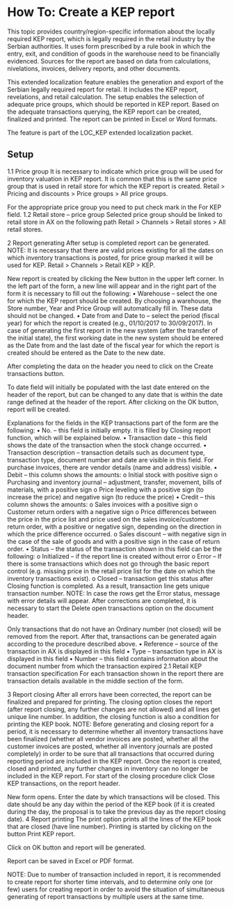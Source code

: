 # How To: Create a KEP report

This topic provides country/region-specific information about the locally required KEP report, which is legally required in the retail industry by the Serbian authorities. It uses form prescribed by a rule book in which the entry, exit, and condition of goods in the warehouse need to be financially evidenced. Sources for the report are based on data from calculations, nivelations, invoices, delivery reports, and other documents.

This extended localization feature enables the generation and export of the Serbian legally required report for retail. It includes the KEP report, revelations, and retail calculation. The setup enables the selection of adequate price groups, which should be reported in KEP report. Based on the adequate transactions querying, the KEP report can be created, finalized and printed. The report can be printed in Excel or Word formats.

The feature is part of the LOC_KEP extended localization packet.

## Setup
1.1	Price group
It is necessary to indicate which price group will be used for inventory valuation in KEP report. It is common that this is the same price group that is used in retail store for which the KEP report is created.
Retail > Pricing and discounts > Price groups > All price groups.
 
For the appropriate price group you need to put check mark in the For KEP field.
1.2	Retail store – price group
Selected price group should be linked to retail store in AX on the following path Retail > Channels > Retail stores > All retail stores.
 
2	Report generating
After setup is completed report can be generated. 
NOTE: It is necessary that there are valid prices existing for all the dates on which inventory transactions is posted, for price group marked it will be used for KEP.
Retail > Channels > Retail KEP > KEP.
 
New report is created by clicking the New button in the upper left corner. In the left part of the form, a new line will appear and in the right part of the form it is necessary to fill out the following:
•	Warehouse – select the one for which the KEP report should be created. By choosing a warehouse, the Store number, Year and Price Group will automatically fill in. These data should not be changed.
•	Date from and Date to – select the period (fiscal year) for which the report is created (e.g., 01/10/2017 to 30/09/2017). In case of generating the first report in the new system (after the transfer of the initial state), the first working date in the new system should be entered as the Date from and the last date of the fiscal year for which the report is created should be entered as the Date to the new date.
 
After completing the data on the header you need to click on the Create transactions button.
 
To date field will initially be populated with the last date entered on the header of the report, but can be changed to any date that is within the date range defined at the header of the report. After clicking on the OK button, report will be created.
 
Explanations for the fields in the KEP transactions part of the form are the following:
•	No. – this field is initially empty. It is filled by Closing report function, which will be explained below.
•	Transaction date – this field shows the date of the transaction when the stock change occurred.
•	Transaction description – transaction details such as document type, transaction type, document number and date are visible in this field. For purchase invoices, there are vendor details (name and address) visible.
•	Debit – this column shows the amounts:
o	Initial stock with positive sign
o	Purchasing and inventory journal – adjustment, transfer, movement, bills of materials, with a positive sign
o	Price leveling with a positive sign (to increase the price) and negative sign (to reduce the price)
•	Credit – this column shows the amounts:
o	Sales invoices with a positive sign
o	Customer return orders with a negative sign
o	Price differences between the price in the price list and price used on the sales invoice/customer return order, with a positive or negative sign, depending on the direction in which the price difference occurred.
o	Sales discount – with negative sign in the case of the sale of goods and with a positive sign in the case of return order.
•	Status – the status of the transaction shown in this field can be the following:
o	Initialized – if the report line is created without error
o	Error – If there is some transactions which does not go through the basic report control (e.g. missing price in the retail price list for the date on which the inventory transactions exist). 
o	Closed – transaction get this status after Closing function is completed. As a result, transaction line gets unique transaction number. 
NOTE: In case the rows get the Error status, message with error details will appear. After corrections are completed, it is necessary to start the Delete open transactions option on the document header.
 
Only transactions that do not have an Ordinary number (not closed) will be removed from the report. After that, transactions can be generated again according to the procedure described above.
•	Reference – source of the transaction in AX is displayed in this field
•	Type – transaction type in AX is displayed in this field
•	Number – this field contains information about the document number from which the transaction expired
2.1	Retail KEP transaction specification
For each transaction shown in the report there are transaction details available in the middle section of the form.
 
3	Report closing
After all errors have been corrected, the report can be finalized and prepared for printing. The closing option closes the report (after report closing, any further changes are not allowed) and all lines get unique line number. In addition, the closing function is also a condition for printing the KEP book.
NOTE: Before generating and closing report for a period, it is necessary to determine whether all inventory transactions have been finalized (whether all vendor invoices are posted, whether all the customer invoices are posted, whether all inventory journals are posted completely) in order to be sure that all transactions that occurred during reporting period are included in the KEP report. Once the report is created, closed and printed, any further changes in inventory can no longer be included in the KEP report.
For start of the closing procedure click Close KEP transactions, on the report header.

 
New form opens. Enter the date by which transactions will be closed. This date should be any day within the period of the KEP book (if it is created during the day, the proposal is to take the previous day as the report closing date).
4	Report printing
The print option prints all the lines of the KEP book that are closed (have line number). Printing is started by clicking on the button Print KEP report.
 
Click on OK button and report will be generated.

 
Report can be saved in Excel or PDF format.
 
NOTE: Due to number of transaction included in report, it is recommended to create report for shorter time intervals, and to determine only one (or few) users for creating report in order to avoid the situation of simultaneous generating of report transactions by multiple users at the same time.
